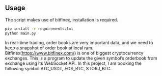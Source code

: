 

## Usage

The script makes use of bitfinex, installation is required.

```bash
pip install -r requirements.txt
python main.py
```

In real-time trading, order books are very important data, and we need to keep a snapshot of order book at local ram. Bitfinex(https://www.bitfinex.com/) is one of biggest cryptocurrency exchanges. This is a program to update the given symbol’s orderbook from exchange using its WebSocket API. In this project, I am booking the following symbol BTC_USDT, EOS_BTC, STORJ_BTC.
